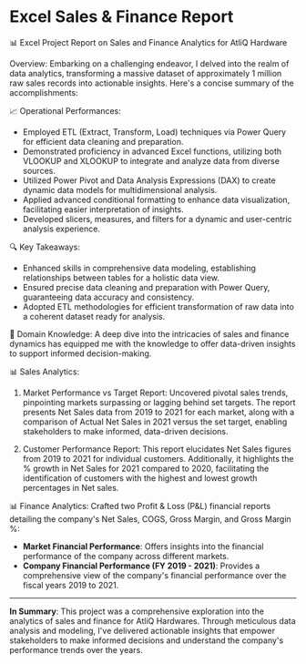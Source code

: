 # Excel Sales & Finance Report

📊 Excel Project Report on Sales and Finance Analytics for AtliQ Hardware

Overview:
Embarking on a challenging endeavor, I delved into the realm of data analytics, transforming a massive dataset of approximately 1 million raw sales records into actionable insights. Here's a concise summary of the accomplishments:


📈 Operational Performances:
- Employed ETL (Extract, Transform, Load) techniques via Power Query for efficient data cleaning and preparation.
- Demonstrated proficiency in advanced Excel functions, utilizing both VLOOKUP and XLOOKUP to integrate and analyze data from diverse sources.
- Utilized Power Pivot and Data Analysis Expressions (DAX) to create dynamic data models for multidimensional analysis.
- Applied advanced conditional formatting to enhance data visualization, facilitating easier interpretation of insights.
- Developed slicers, measures, and filters for a dynamic and user-centric analysis experience.


🔍 Key Takeaways:
- Enhanced skills in comprehensive data modeling, establishing relationships between tables for a holistic data view.
- Ensured precise data cleaning and preparation with Power Query, guaranteeing data accuracy and consistency.
- Adopted ETL methodologies for efficient transformation of raw data into a coherent dataset ready for analysis.


🔸 Domain Knowledge:
A deep dive into the intricacies of sales and finance dynamics has equipped me with the knowledge to offer data-driven insights to support informed decision-making.


📊 Sales Analytics:
1. Market Performance vs Target Report: Uncovered pivotal sales trends, pinpointing markets surpassing or lagging behind set targets. The report presents Net Sales data from 2019 to 2021 for each market, along with a comparison of Actual Net Sales in 2021 versus the set target, enabling stakeholders to make informed, data-driven decisions.

2. Customer Performance Report: This report elucidates Net Sales figures from 2019 to 2021 for individual customers. Additionally, it highlights the % growth in Net Sales for 2021 compared to 2020, facilitating the identification of customers with the highest and lowest growth percentages in Net sales.


📊 Finance Analytics:
Crafted two Profit & Loss (P&L) financial reports detailing the company's Net Sales, COGS, Gross Margin, and Gross Margin %:
- **Market Financial Performance**: Offers insights into the financial performance of the company across different markets.
- **Company Financial Performance (FY 2019 - 2021)**: Provides a comprehensive view of the company's financial performance over the fiscal years 2019 to 2021.

---

**In Summary**:
This project was a comprehensive exploration into the analytics of sales and finance for AtliQ Hardwares. Through meticulous data analysis and modeling, I've delivered actionable insights that empower stakeholders to make informed decisions and understand the company's performance trends over the years.
